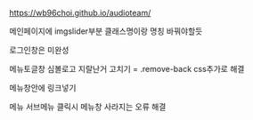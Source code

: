 https://wb96choi.github.io/audioteam/




메인페이지에 imgslider부분 클래스명이랑 명칭 바꿔야할듯

로그인창은 미완성

메뉴토글창 심볼로고 지랄난거 고치기
= .remove-back css추가로 해결

메뉴창안에 링크넣기

메뉴 서브메뉴 클릭시 메뉴창 사라지는 오류 해결
